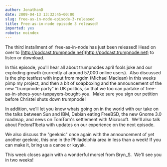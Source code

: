 ```yaml
---
author: JonathanD
date: 2009-04-13 13:32:45+00:00
slug: free-as-in-node-episode-3-released
title: Free-as-in-node episode 3 released!
imported: yes
robots: noindex
---
```

The third installment of  free-as-in-node has just been released! Head on over to [http://podcast.trumpnode.net](http://podcast.trumpnode.net) to listen or download.

In this episode, you'll hear all about trumpnodes april fools joke and our exploding growth (currently at around 57,000 online users).  Also discussed is the php testfest with input from mgdm (Michael Maclean) in this weeks pimp my project, and then a bit of soapboxing and the announcement of the new "trumpnode party" in UK politics, so that we too can partake of free-as-in-shoes-your-taxpayers-bought-you.  Make sure you sign our petition before Christel shuts down trumpnode!

In addition, we'll let you know whats going on in the world with our take on the talks between Sun and IBM, Debian eating FreeBSD, the new Gnome 3.0 roadmap, and news on TomTom's settlement with Microsoft.  We'll also talk about Fedora11beta with updates on our experience on the next episode.

We also discuss the "geeknic" once again with the announcement of yet another geeknic, this one in the Philadelphia area in less than a week! If you can make it, bring us a canoe or kayak.

This week closes again with a wonderful morsel from Bryn_S.  We'll see you in two weeks!
